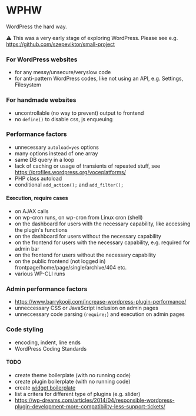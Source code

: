 # WPHW

WordPress the hard way.

⚠️ This was a very early stage of exploring WordPress. Please see e.g. https://github.com/szepeviktor/small-project

### For WordPress websites

- for any messy/unsecure/veryslow code
- for anti-pattern WordPress codes, like not using an API, e.g. Settings, Filesystem

### For handmade websites

- uncontrollable (no way to prevent) output to frontend
- no `define()` to disable css, js enqueuing

### Performance factors

- unnecessary `autoload=yes` options
- many options instead of one array
- same DB query in a loop
- lack of caching or usage of transients of repeated stuff, see https://profiles.wordpress.org/voceplatforms/
- PHP class autoload
- conditional `add_action();` and `add_filter();`

#### Execution, require cases

- on AJAX calls
- on wp-cron runs, on wp-cron from Linux cron (shell)
- on the dashboard for users with the necessary capability, like accessing the plugin's functions
- on the dashboard for users without the necessary capability
- on the frontend for users with the necessary capability, e.g. required for admin bar
- on the frontend for users without the necessary capability
- on the public frontend (not logged in) frontpage/home/page/single/archive/404 etc.
- various WP-CLI runs

### Admin performance factors

- https://www.barrykooij.com/increase-wordpress-plugin-performance/
- unneccessary CSS or JavaScript inclusion on admin pages
- unneccessary code parsing (`require;`) and execution on admin pages

### Code styling

- encoding, indent, line ends
- WordPress Coding Standards

#### TODO

- create theme boilerplate (with no running code)
- create plugin boilerplate (with no running code)
- create [widget boilerplate](https://github.com/tommcfarlin/WordPress-Widget-Boilerplate)
- list a critera for different type of plugins (e.g. slider)
- https://wp-dreams.com/articles/2014/04/responsible-wordpress-plugin-development-more-compatibility-less-support-tickets/
